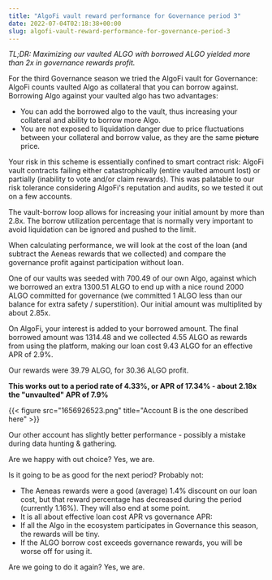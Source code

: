 ```yaml
---
title: "AlgoFi vault reward performance for Governance period 3"
date: 2022-07-04T02:18:38+00:00
slug: algofi-vault-reward-performance-for-governance-period-3
---
```


*TL;DR: Maximizing our vaulted ALGO with borrowed ALGO yielded more than
2x in governance rewards profit.*

For the third Governance season we tried the AlgoFi vault for
Governance: AlgoFi counts vaulted Algo as collateral that you can borrow
against. Borrowing Algo against your vaulted algo has two advantages:

-   You can add the borrowed algo to the vault, thus increasing your
    collateral and ability to borrow more Algo.
-   You are not exposed to liquidation danger due to price fluctuations
    between your collateral and borrow value, as they are the same
    ~~picture~~ price.

Your risk in this scheme is essentially confined to smart contract risk:
AlgoFi vault contracts failing either catastrophically (entire vaulted
amount lost) or partially (inability to vote and/or claim rewards). This
was palatable to our risk tolerance considering AlgoFi\'s reputation and
audits, so we tested it out on a few accounts.

The vault-borrow loop allows for increasing your initial amount by more
than 2.8x. The borrow utilization percentage that is normally very
important to avoid liquidation can be ignored and pushed to the limit.

When calculating performance, we will look at the cost of the loan (and
subtract the Aeneas rewards that we collected) and compare the
governance profit against participation without loan.

One of our vaults was seeded with 700.49 of our own Algo, against which
we borrowed an extra 1300.51 ALGO to end up with a nice round 2000 ALGO
committed for governance (we committed 1 ALGO less than our balance for
extra safety / superstition). Our initial amount was multiplited by
about 2.85x.

On AlgoFi, your interest is added to your borrowed amount. The final
borrowed amount was 1314.48 and we collected 4.55 ALGO as rewards from
using the platform, making our loan cost 9.43 ALGO for an effective APR
of 2.9%.

Our rewards were 39.79 ALGO, for 30.36 ALGO profit.

**This works out to a period rate of 4.33%, or APR of 17.34% - about
2.18x the \"unvaulted\" APR of 7.9%**

{{< figure src="1656926523.png" title="Account B is the one described here" >}}

Our other account has slightly better performance - possibly a mistake
during data hunting & gathering.

Are we happy with out choice? Yes, we are.

Is it going to be as good for the next period? Probably not:

-   The Aeneas rewards were a good (average) 1.4% discount on our loan
    cost, but that reward percentage has decreased during the period
    (currently 1.16%). They will also end at some point.
-   It is all about effective loan cost APR vs governance APR:
-   If all the Algo in the ecosystem participates in Governance this
    season, the rewards will be tiny.
-   If the ALGO borrow cost exceeds governance rewards, you will be
    worse off for using it.

Are we going to do it again? Yes, we are.
